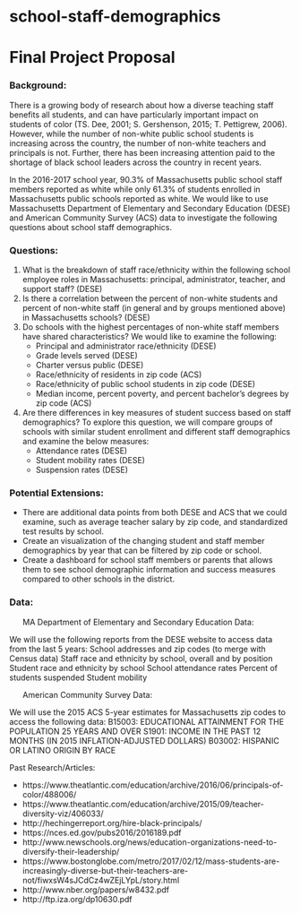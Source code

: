 # school-staff-demographics

<h1>Final Project Proposal</h1>

<h3>Background:</h3>

There is a growing body of research about how a diverse teaching staff benefits all students, and can have particularly important impact on students of color (TS. Dee, 2001; S. Gershenson, 2015; T. Pettigrew, 2006). However, while the number of non-white public school students is increasing across the country, the number of non-white teachers and principals is not. Further, there has been increasing attention paid to the shortage of black school leaders across the country in recent years.

In the 2016-2017 school year, 90.3% of Massachusetts public school staff members reported as white while only 61.3% of students enrolled in Massachusetts public schools reported as white. We would like to use Massachusetts Department of Elementary and Secondary Education (DESE) and American Community Survey (ACS) data to investigate the following questions about school staff demographics. 

<h3>Questions:</h3>

<ol>
<li>What is the breakdown of staff race/ethnicity within the following school employee roles in Massachusetts: principal, administrator, teacher, and support staff? (DESE)</li>
<li>Is there a correlation between the percent of non-white students and percent of non-white staff (in general and by groups mentioned above) in Massachusetts schools? (DESE)</li>
<li>Do schools with the highest percentages of non-white staff members have shared characteristics? We would like to examine the following:<ul></li>
<li>Principal and administrator race/ethnicity (DESE)</li>
<li>Grade levels served (DESE)</li>
<li>Charter versus public (DESE) </li>
<li>Race/ethnicity of residents in zip code (ACS)</li>
<li>Race/ethnicity of public school students in zip code (DESE)</li>
  <li>Median income, percent poverty, and percent bachelor’s degrees by zip code (ACS)</li></ul>
<li>Are there differences in key measures of student success based on staff demographics? To explore this question, we will compare groups of schools with similar student enrollment and different staff demographics and examine the below measures:<ul></li>
  <li>Attendance rates (DESE)</li>
  <li>Student mobility rates (DESE)</li>
  <li>Suspension rates (DESE)</li>
  </ul></ol>

<h3>Potential Extensions:</h3>
<ul>
<li>There are additional data points from both DESE and ACS that we could examine, such as average teacher salary by zip code, and standardized test results by school.</li>
<li>Create an visualization of the changing student and staff member demographics by year that can be filtered by zip code or school.</li>
<li>Create a dashboard for school staff members or parents that allows them to see school demographic information and success measures compared to other schools in the district.</li>
</ul>

<h3>Data:</h3>

<ul>MA Department of Elementary and Secondary Education Data:</ul>

We will use the following reports from the DESE website to access data from the last 5 years:
School addresses and zip codes (to merge with Census data)
Staff race and ethnicity by school, overall and by position
Student race and ethnicity by school
School attendance rates
Percent of students suspended
Student mobility

<ul>American Community Survey Data:</ul>

We will use the 2015 ACS 5-year estimates for Massachusetts zip codes to access the following data:
B15003: EDUCATIONAL ATTAINMENT FOR THE POPULATION 25 YEARS AND OVER
S1901: INCOME IN THE PAST 12 MONTHS (IN 2015 INFLATION-ADJUSTED DOLLARS)
B03002: HISPANIC OR LATINO ORIGIN BY RACE


Past Research/Articles:
<ul>
  <li>https://www.theatlantic.com/education/archive/2016/06/principals-of-color/488006/</li>
<li>https://www.theatlantic.com/education/archive/2015/09/teacher-diversity-viz/406033/</li>
<li>http://hechingerreport.org/hire-black-principals/</li>
<li>https://nces.ed.gov/pubs2016/2016189.pdf</li>
<li>http://www.newschools.org/news/education-organizations-need-to-diversify-their-leadership/</li>
<li>https://www.bostonglobe.com/metro/2017/02/12/mass-students-are-increasingly-diverse-but-their-teachers-are-not/fiwxsW4sJCdCz4wZEjLYpL/story.html</li>
<li>http://www.nber.org/papers/w8432.pdf</li>
<li>http://ftp.iza.org/dp10630.pdf</li>
</ul>

